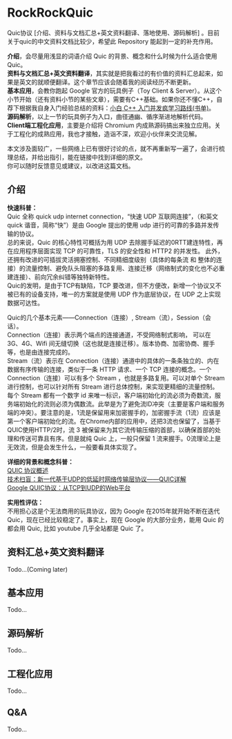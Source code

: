 # RockRockQuic
Quic协议 [介绍、资料与文档汇总+英文资料翻译、落地使用、源码解析] 。目前关于quic的中文资料文档比较少，希望此 Repository 能起到一定的补充作用。

**介绍**，会尽量用浅显的词语介绍 Quic 的背景、概念和什么时候为什么适合使用Quic。    
**资料与文档汇总+英文资料翻译**，其实就是把我看过的有价值的资料汇总起来，如果是英文的就顺便翻译。这个章节应该会随着我的阅读经历不断更新。  
**基本应用**，会教你跑起 Google 官方的玩具例子（Toy Client & Server）。从这个小节开始（还有资料小节的某些文章），需要有C++基础。如果你还不懂C++，自荐下根据我自身入门经验总结的资料：[小白 C++ 入门并发疯学习路线(书单)](https://juejin.im/post/5bb08fc8e51d450e62380e5b)。   
**源码解析**，以上一节的玩具例子为入口，曲径通幽、循序渐进地解析代码。  
**Client端工程化应用**，主要是介绍将 Chromium 内成熟源码搞出来独立应用。关于工程化的成熟应用，我也才接触，造诣不深，欢迎小伙伴来交流见解。  

本文涉及面较广，一些网络上已有很好讨论的点，就不再重新写一遍了，会进行梳理总结，并给出指引，能在链接中找到详细的原文。  
你可以随时反馈意见或建议，以改进这篇文档。

## 介绍
**快速科普：**  
Quic 全称 quick udp internet connection，“快速 UDP 互联网连接”，（和英文 quick 谐音，简称“快”）是由 Google 提出的使用 udp 进行的可靠的多路并发传输的协议。  
总的来说，Quic 的核心特性可概括为用 UDP 去除握手延迟的0RTT建连特性，再在应用程序层面实现 TCP 的可靠性，TLS 的安全性和 HTTP2 的并发性。
此外，还拥有改进的可插拔灵活拥塞控制、不同精细度级别（具体的每条流 和 整体的连接）的流量控制、避免队头阻塞的多路复用、连接迁移（网络制式的变化也不必重建连接）、前向冗余纠错等独特新特性。  
Quic的发明，是由于TCP有缺陷，TCP 要改进，但不方便改，新增一个协议又不被已有的设备支持，唯一的方案就是使用 UDP 作为底层协议，在 UDP 之上实现数据可达性。

Quic的几个基本元素——Connection（连接）, Stream（流），Session（会话）。  
Connection（连接）表示两个端点的连接通道，不受网络制式影响， 可以在 3G、4G、Wifi 间无缝切换（这也就是连接迁移）。版本协商、加密协商、握手等，也是由连接完成的。  
Stream（流）表示在 Connection（连接）通道中的具体的一条条独立的、内在数据有序传输的连接，类似于一条 HTTP 请求、一个 TCP 连接的概念。一个Connection（连接）可以有多个 Stream ，也就是多路复用。可以对单个 Stream 进行控制，也可以针对所有 Stream 进行总体控制，来实现更精细的流量控制。 
每个 Stream 都有一个数字 id 来唯一标识，客户端初始化的流必须为奇数流，服务端初始化的流则必须为偶数流。此举是为了避免流ID冲突（主要是客户端和服务端的冲突）。要注意的是，1流是保留用来加密握手的，加密握手流（1流）应该是第一个客户端初始化的流。在Chrome内部的应用中，还把3流也保留了，当基于QUIC使用HTTP/2时，流 3 被保留来为其它流传输压缩的首部，以确保首部的处理和传送可靠且有序。但是就纯 Quic 上，一般只保留 1 流来握手。0流理论上是无效流，但是会发生什么，一般要看具体实现了。


**详细的背景和概念科普：**   
[QUIC 协议概述](https://github.com/bestswifter/blog/blob/master/articles/quic.md)  
[技术扫盲：新一代基于UDP的低延时网络传输层协议——QUIC详解](http://www.52im.net/forum.php?mod=viewthread&tid=1309)  
[Google QUIC协议：从TCP到UDP的Web平台](http://www.infoq.com/cn/articles/quic-google-protocol-web-platform-from-tcp-to-udp) 

**实用性评估：**  
不用担心这是个无法商用的玩具协议，因为 Google 在2015年就开始不断在迭代 Quic，现在已经比较稳定了。事实上，现在 Google 的大部分业务，能用 Quic 的都会用 Quic, 比如 youtube 几乎全站都是 Quic 了。 

## 资料汇总+英文资料翻译


Todo...(Coming later)

## 基本应用
Todo...

## 源码解析
Todo...

## 工程化应用
Todo...

## Q&A
Todo...
